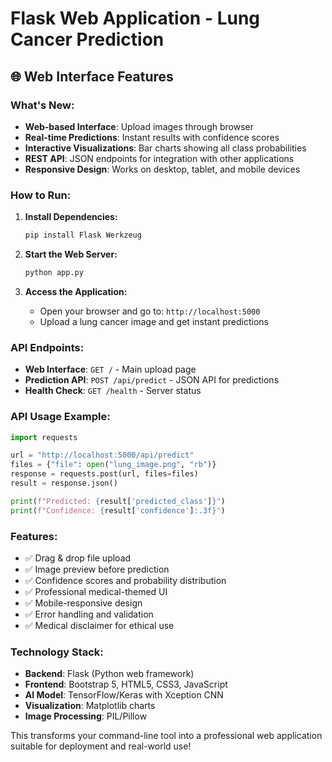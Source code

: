 # Flask Web Application - Lung Cancer Prediction

## 🌐 Web Interface Features

### **What's New:**
- **Web-based Interface**: Upload images through browser
- **Real-time Predictions**: Instant results with confidence scores
- **Interactive Visualizations**: Bar charts showing all class probabilities
- **REST API**: JSON endpoints for integration with other applications
- **Responsive Design**: Works on desktop, tablet, and mobile devices

### **How to Run:**

1. **Install Dependencies:**
   ```bash
   pip install Flask Werkzeug
   ```

2. **Start the Web Server:**
   ```bash
   python app.py
   ```

3. **Access the Application:**
   - Open your browser and go to: `http://localhost:5000`
   - Upload a lung cancer image and get instant predictions

### **API Endpoints:**

- **Web Interface**: `GET /` - Main upload page
- **Prediction API**: `POST /api/predict` - JSON API for predictions
- **Health Check**: `GET /health` - Server status

### **API Usage Example:**
```python
import requests

url = "http://localhost:5000/api/predict"
files = {"file": open("lung_image.png", "rb")}
response = requests.post(url, files=files)
result = response.json()

print(f"Predicted: {result['predicted_class']}")
print(f"Confidence: {result['confidence']:.3f}")
```

### **Features:**
- ✅ Drag & drop file upload
- ✅ Image preview before prediction
- ✅ Confidence scores and probability distribution
- ✅ Professional medical-themed UI
- ✅ Mobile-responsive design
- ✅ Error handling and validation
- ✅ Medical disclaimer for ethical use

### **Technology Stack:**
- **Backend**: Flask (Python web framework)
- **Frontend**: Bootstrap 5, HTML5, CSS3, JavaScript
- **AI Model**: TensorFlow/Keras with Xception CNN
- **Visualization**: Matplotlib charts
- **Image Processing**: PIL/Pillow

This transforms your command-line tool into a professional web application suitable for deployment and real-world use!